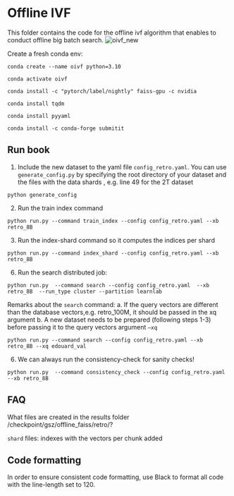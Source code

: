 
# Offline IVF

This folder contains the code for the offline ivf algorithm that enables to conduct offline big batch search.
![oivf_new](https://github.com/fairinternal/faiss_improvements/assets/4427136/ff96b614-66dd-42cc-968d-4864bf081be6)


Create a fresh conda env:

`conda create --name oivf python=3.10`

`conda activate oivf`

`conda install -c "pytorch/label/nightly" faiss-gpu -c nvidia`

`conda install tqdm`

`conda install pyyaml`

`conda install -c conda-forge submitit`


## Run book

1. Include the new dataset to the yaml file `config_retro.yaml`. You can use `generate_config.py` by specifying the root directory of your dataset and the files with the data shards , e.g. line 49 for the 2T dataset

`python generate_config`

2. Run the train index command
 
`python run.py --command train_index --config config_retro.yaml --xb retro_8B`


3. Run the index-shard command so it computes the indices per shard

`python run.py --command index_shard --config config_retro.yaml --xb retro_8B`


6. Run the search distributed job:
 
`python run.py  --command search --config config_retro.yaml  --xb retro_8B  --run_type cluster --partition learnlab`


Remarks about the `search` command:
a. If the query vectors are different than the database vectors,e.g. retro_100M, it should be passed in the xq argument
b. A new dataset needs to be prepared (following steps 1-3) before passing it to the query vectors argument `–xq`

`python run.py --command search --config config_retro.yaml --xb retro_8B --xq edouard_val`


6. We can always run the consistency-check for sanity checks!

`python run.py  --command consistency_check --config config_retro.yaml --xb retro_8B`

## FAQ

What files are created in the results folder  /checkpoint/gsz/offline_faiss/retro/?

`shard` files: indexes with the vectors per chunk added


## Code formatting

In order to ensure consistent code formatting, use Black to format all code with the line-length set to 120.
